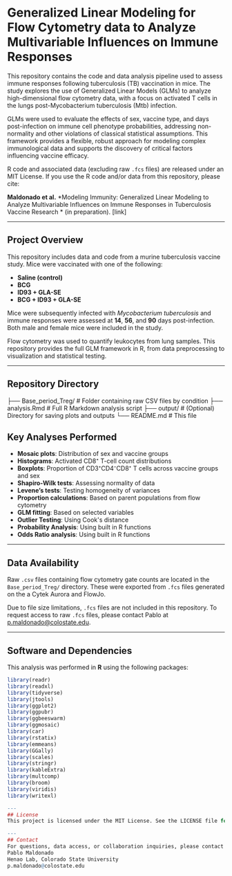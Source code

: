 # Generalized Linear Modeling for Flow Cytometry data to Analyze Multivariable Influences on Immune Responses

This repository contains the code and data analysis pipeline used to assess immune responses following tuberculosis (TB) vaccination in mice. The study explores the use of Generalized Linear Models (GLMs) to analyze high-dimensional flow cytometry data, with a focus on activated T cells in the lungs post-Mycobacterium tuberculosis (Mtb) infection.

GLMs were used to evaluate the effects of sex, vaccine type, and days post-infection on immune cell phenotype probabilities, addressing non-normality and other violations of classical statistical assumptions. This framework provides a flexible, robust approach for modeling complex immunological data and supports the discovery of critical factors influencing vaccine efficacy.

R code and associated data (excluding raw `.fcs` files) are released under an MIT License. If you use the R code and/or data from this repository, please cite:

**Maldonado et al.** *Modeling Immunity: Generalized Linear Modeling to Analyze Multivariable Influences on Immune Responses in Tuberculosis Vaccine Research * (in preparation). [link]

---

## Project Overview

This repository includes data and code from a murine tuberculosis vaccine study. Mice were vaccinated with one of the following:

- **Saline (control)**
- **BCG**
- **ID93 + GLA-SE**
- **BCG + ID93 + GLA-SE**

Mice were subsequently infected with *Mycobacterium tuberculosis* and immune responses were assessed at **14**, **56**, and **90** days post-infection. Both male and female mice were included in the study.

Flow cytometry was used to quantify leukocytes from lung samples. This repository provides the full GLM framework in R, from data preprocessing to visualization and statistical testing.

---

## Repository Directory


├── Base_period_Treg/         # Folder containing raw CSV files by condition
├── analysis.Rmd              # Full R Markdown analysis script
├── output/                   # (Optional) Directory for saving plots and outputs
└── README.md                 # This file


## Key Analyses Performed

- **Mosaic plots**: Distribution of sex and vaccine groups  
- **Histograms**: Activated CD8⁺ T-cell count distributions  
- **Boxplots**: Proportion of CD3⁺CD4⁻CD8⁺ T cells across vaccine groups and sex  
- **Shapiro-Wilk tests**: Assessing normality of data  
- **Levene’s tests**: Testing homogeneity of variances  
- **Proportion calculations**: Based on parent populations from flow cytometry
- **GLM fitting**: Based on selected variables 
- **Outlier Testing**: Using Cook's distance 
- **Probability Analysis**: Using built in R functions
- **Odds Ratio analysis**: Using built in R functions

---

## Data Availability

Raw `.csv` files containing flow cytometry gate counts are located in the `Base_period_Treg/` directory. These were exported from `.fcs` files generated on the a Cytek Aurora and FlowJo.

Due to file size limitations, `.fcs` files are not included in this repository. To request access to raw `.fcs` files, please contact Pablo at p.maldonado@colostate.edu.

---

## Software and Dependencies

This analysis was performed in **R** using the following packages:

```r
library(readr)
library(readxl)
library(tidyverse)
library(jtools)
library(ggplot2)
library(ggpubr)
library(ggbeeswarm)
library(ggmosaic)
library(car)
library(rstatix)
library(emmeans)
library(GGally)
library(scales)
library(stringr)
library(kableExtra)
library(multcomp)
library(broom)
library(viridis)
library(writexl)

---
## License
This project is licensed under the MIT License. See the LICENSE file for details.

---
## Contact
For questions, data access, or collaboration inquiries, please contact:
Pablo Maldonado
Henao Lab, Colorado State University
p.maldonado@colostate.edu
